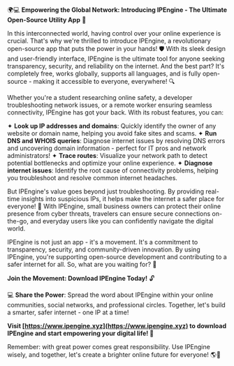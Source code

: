 🌍💻 **Empowering the Global Network: Introducing IPEngine - The Ultimate Open-Source Utility App** 🚀

In this interconnected world, having control over your online experience is crucial. That's why we're thrilled to introduce IPEngine, a revolutionary open-source app that puts the power in your hands! 🛡️ With its sleek design and user-friendly interface, IPEngine is the ultimate tool for anyone seeking transparency, security, and reliability on the internet. And the best part? It's completely free, works globally, supports all languages, and is fully open-source - making it accessible to everyone, everywhere! 🔍

Whether you're a student researching online safety, a developer troubleshooting network issues, or a remote worker ensuring seamless connectivity, IPEngine has got your back. With its robust features, you can:

✦ **Look up IP addresses and domains**: Quickly identify the owner of any website or domain name, helping you avoid fake sites and scams.
✦ **Run DNS and WHOIS queries**: Diagnose internet issues by resolving DNS errors and uncovering domain information - perfect for IT pros and network administrators!
✦ **Trace routes**: Visualize your network path to detect potential bottlenecks and optimize your online experience.
✦ **Diagnose internet issues**: Identify the root cause of connectivity problems, helping you troubleshoot and resolve common internet headaches.

But IPEngine's value goes beyond just troubleshooting. By providing real-time insights into suspicious IPs, it helps make the internet a safer place for everyone! 🚀 With IPEngine, small business owners can protect their online presence from cyber threats, travelers can ensure secure connections on-the-go, and everyday users like you can confidently navigate the digital world.

IPEngine is not just an app - it's a movement. It's a commitment to transparency, security, and community-driven innovation. By using IPEngine, you're supporting open-source development and contributing to a safer internet for all. So, what are you waiting for? 🚀

**Join the Movement: Download IPEngine Today!** 🔓

💻 **Share the Power**: Spread the word about IPEngine within your online communities, social networks, and professional circles. Together, let's build a smarter, safer internet - one IP at a time!

**Visit [https://www.ipengine.xyz](https://www.ipengine.xyz) to download IPEngine and start empowering your digital life! 🌟**

Remember: with great power comes great responsibility. Use IPEngine wisely, and together, let's create a brighter online future for everyone! 🌎💪
